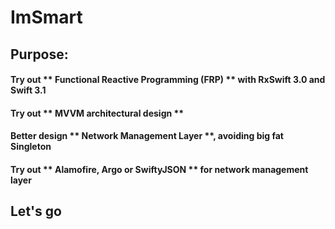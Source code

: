 # ImSmart

## Purpose: 
  #### Try out ** Functional Reactive Programming (FRP) ** with RxSwift 3.0 and Swift 3.1
  #### Try out ** MVVM architectural design ** 
  #### Better design ** Network Management Layer **, avoiding big fat Singleton
  #### Try out ** Alamofire, Argo or SwiftyJSON ** for network management layer
  
  ## Let's go
